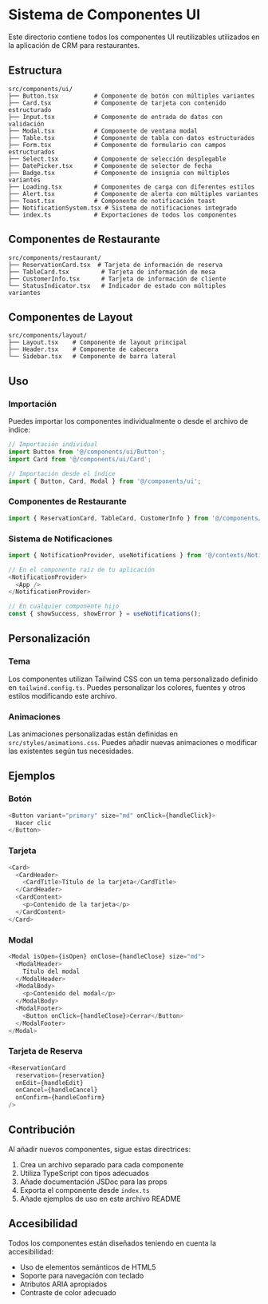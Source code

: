 # Sistema de Componentes UI

Este directorio contiene todos los componentes UI reutilizables utilizados en la aplicación de CRM para restaurantes.

## Estructura

```
src/components/ui/
├── Button.tsx          # Componente de botón con múltiples variantes
├── Card.tsx            # Componente de tarjeta con contenido estructurado
├── Input.tsx           # Componente de entrada de datos con validación
├── Modal.tsx           # Componente de ventana modal
├── Table.tsx           # Componente de tabla con datos estructurados
├── Form.tsx            # Componente de formulario con campos estructurados
├── Select.tsx          # Componente de selección desplegable
├── DatePicker.tsx      # Componente de selector de fecha
├── Badge.tsx           # Componente de insignia con múltiples variantes
├── Loading.tsx         # Componentes de carga con diferentes estilos
├── Alert.tsx           # Componente de alerta con múltiples variantes
├── Toast.tsx           # Componente de notificación toast
├── NotificationSystem.tsx # Sistema de notificaciones integrado
└── index.ts            # Exportaciones de todos los componentes
```

## Componentes de Restaurante

```
src/components/restaurant/
├── ReservationCard.tsx  # Tarjeta de información de reserva
├── TableCard.tsx         # Tarjeta de información de mesa
├── CustomerInfo.tsx      # Tarjeta de información de cliente
└── StatusIndicator.tsx   # Indicador de estado con múltiples variantes
```

## Componentes de Layout

```
src/components/layout/
├── Layout.tsx    # Componente de layout principal
├── Header.tsx    # Componente de cabecera
└── Sidebar.tsx   # Componente de barra lateral
```

## Uso

### Importación

Puedes importar los componentes individualmente o desde el archivo de índice:

```typescript
// Importación individual
import Button from '@/components/ui/Button';
import Card from '@/components/ui/Card';

// Importación desde el índice
import { Button, Card, Modal } from '@/components/ui';
```

### Componentes de Restaurante

```typescript
import { ReservationCard, TableCard, CustomerInfo } from '@/components/ui';
```

### Sistema de Notificaciones

```typescript
import { NotificationProvider, useNotifications } from '@/contexts/NotificationContext';

// En el componente raíz de tu aplicación
<NotificationProvider>
  <App />
</NotificationProvider>

// En cualquier componente hijo
const { showSuccess, showError } = useNotifications();
```

## Personalización

### Tema

Los componentes utilizan Tailwind CSS con un tema personalizado definido en `tailwind.config.ts`. Puedes personalizar los colores, fuentes y otros estilos modificando este archivo.

### Animaciones

Las animaciones personalizadas están definidas en `src/styles/animations.css`. Puedes añadir nuevas animaciones o modificar las existentes según tus necesidades.

## Ejemplos

### Botón

```typescript
<Button variant="primary" size="md" onClick={handleClick}>
  Hacer clic
</Button>
```

### Tarjeta

```typescript
<Card>
  <CardHeader>
    <CardTitle>Título de la tarjeta</CardTitle>
  </CardHeader>
  <CardContent>
    <p>Contenido de la tarjeta</p>
  </CardContent>
</Card>
```

### Modal

```typescript
<Modal isOpen={isOpen} onClose={handleClose} size="md">
  <ModalHeader>
    Título del modal
  </ModalHeader>
  <ModalBody>
    <p>Contenido del modal</p>
  </ModalBody>
  <ModalFooter>
    <Button onClick={handleClose}>Cerrar</Button>
  </ModalFooter>
</Modal>
```

### Tarjeta de Reserva

```typescript
<ReservationCard
  reservation={reservation}
  onEdit={handleEdit}
  onCancel={handleCancel}
  onConfirm={handleConfirm}
/>
```

## Contribución

Al añadir nuevos componentes, sigue estas directrices:

1. Crea un archivo separado para cada componente
2. Utiliza TypeScript con tipos adecuados
3. Añade documentación JSDoc para las props
4. Exporta el componente desde `index.ts`
5. Añade ejemplos de uso en este archivo README

## Accesibilidad

Todos los componentes están diseñados teniendo en cuenta la accesibilidad:

- Uso de elementos semánticos de HTML5
- Soporte para navegación con teclado
- Atributos ARIA apropiados
- Contraste de color adecuado
